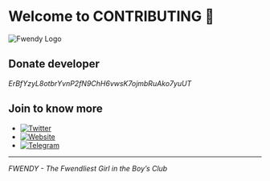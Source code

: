 # Welcome to CONTRIBUTING 🔵

![Fwendy Logo](https://dapp.fwendy.fun/static/media/asset.3e90dc7c73cd8f911dee.webp)

## Donate developer

*ErBfYzyL8otbrYvnP2fN9ChH6vwsK7ojmbRuAko7yuUT*

## Join to know more

- [![Twitter](https://img.shields.io/badge/Twitter-1DA1F2?style=for-the-badge&logo=twitter&logoColor=white)](https://x.com/solfwendy)
- [![Website](https://img.shields.io/badge/Website-4285F4?style=for-the-badge&logo=google-chrome&logoColor=white)](https://fwendy.fun/)
- [![Telegram](https://img.shields.io/badge/Telegram-0088CC?style=for-the-badge&logo=telegram&logoColor=white)](https://t.me/+bCW6NVl-Q3NkMWU1)

---

*FWENDY - The Fwendliest Girl in the Boy’s Club*